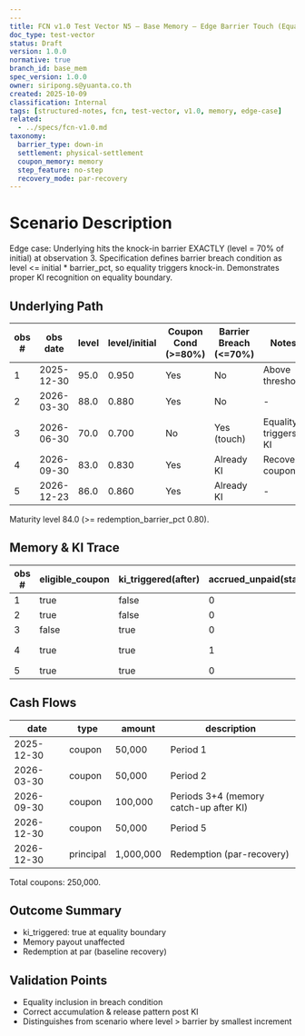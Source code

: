 ```yaml
---
---
title: FCN v1.0 Test Vector N5 – Base Memory – Edge Barrier Touch (Equals Threshold)
doc_type: test-vector
status: Draft
version: 1.0.0
normative: true
branch_id: base_mem
spec_version: 1.0.0
owner: siripong.s@yuanta.co.th
created: 2025-10-09
classification: Internal
tags: [structured-notes, fcn, test-vector, v1.0, memory, edge-case]
related:
  - ../specs/fcn-v1.0.md
taxonomy:
  barrier_type: down-in
  settlement: physical-settlement
  coupon_memory: memory
  step_feature: no-step
  recovery_mode: par-recovery
---
```


# Scenario Description
Edge case: Underlying hits the knock-in barrier EXACTLY (level = 70% of initial) at observation 3. Specification defines barrier breach condition as level <= initial * barrier_pct, so equality triggers knock-in. Demonstrates proper KI recognition on equality boundary.

## Underlying Path
| obs # | obs date | level | level/initial | Coupon Cond (>=80%) | Barrier Breach (<=70%) | Notes |
|-------|----------|-------|---------------|---------------------|------------------------|-------|
| 1 | 2025-12-30 | 95.0 | 0.950 | Yes | No | Above threshold |
| 2 | 2026-03-30 | 88.0 | 0.880 | Yes | No | - |
| 3 | 2026-06-30 | 70.0 | 0.700 | No  | Yes (touch) | Equality triggers KI |
| 4 | 2026-09-30 | 83.0 | 0.830 | Yes | Already KI | Recovery coupon |
| 5 | 2026-12-23 | 86.0 | 0.860 | Yes | Already KI | - |

Maturity level 84.0 (>= redemption_barrier_pct 0.80).

## Memory & KI Trace
| obs # | eligible_coupon | ki_triggered(after) | accrued_unpaid(start) | action | accrued_unpaid(end) | coupon_paid |
|-------|-----------------|---------------------|-----------------------|--------|---------------------|-------------|
| 1 | true  | false | 0 | Pay 1x | 0 | 50,000 |
| 2 | true  | false | 0 | Pay 1x | 0 | 50,000 |
| 3 | false | true  | 0 | Accrue | 1 | 0 |
| 4 | true  | true  | 1 | Pay (1+1)x | 0 | 100,000 |
| 5 | true  | true  | 0 | Pay 1x | 0 | 50,000 |

## Cash Flows
| date | type | amount | description |
|------|------|--------|-------------|
| 2025-12-30 | coupon | 50,000 | Period 1 |
| 2026-03-30 | coupon | 50,000 | Period 2 |
| 2026-09-30 | coupon | 100,000 | Periods 3+4 (memory catch-up after KI) |
| 2026-12-30 | coupon | 50,000 | Period 5 |
| 2026-12-30 | principal | 1,000,000 | Redemption (par-recovery) |

Total coupons: 250,000.

## Outcome Summary
- ki_triggered: true at equality boundary
- Memory payout unaffected
- Redemption at par (baseline recovery)

## Validation Points
- Equality inclusion in breach condition
- Correct accumulation & release pattern post KI
- Distinguishes from scenario where level > barrier by smallest increment
